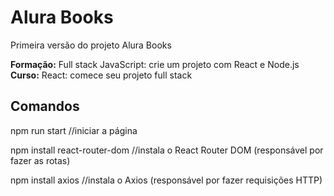 # Alura Books
Primeira versão do projeto Alura Books

**Formação:** Full stack JavaScript: crie um projeto com React e Node.js
**Curso:** React: comece seu projeto full stack

## Comandos
npm run start //iniciar a página

npm install react-router-dom //instala o React Router DOM (responsável por fazer as rotas)

npm install axios //instala o Axios (responsável por fazer requisições HTTP)
